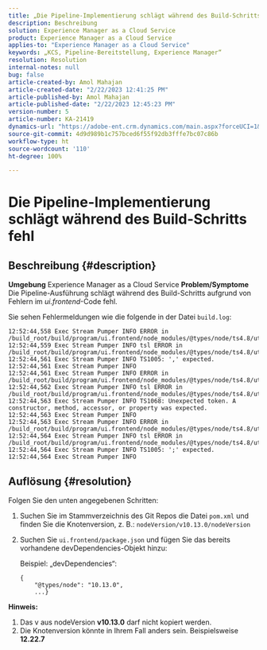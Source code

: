 ```yaml
---
title: „Die Pipeline-Implementierung schlägt während des Build-Schritts fehl.“
description: Beschreibung
solution: Experience Manager as a Cloud Service
product: Experience Manager as a Cloud Service
applies-to: "Experience Manager as a Cloud Service"
keywords: „KCS, Pipeline-Bereitstellung, Experience Manager“
resolution: Resolution
internal-notes: null
bug: false
article-created-by: Amol Mahajan
article-created-date: "2/22/2023 12:41:25 PM"
article-published-by: Amol Mahajan
article-published-date: "2/22/2023 12:45:23 PM"
version-number: 5
article-number: KA-21419
dynamics-url: "https://adobe-ent.crm.dynamics.com/main.aspx?forceUCI=1&pagetype=entityrecord&etn=knowledgearticle&id=54614d32-aeb2-ed11-83fe-6045bd0065b6"
source-git-commit: 4d9d989b1c757bced6f55f92db3fffe7bc07c86b
workflow-type: ht
source-wordcount: '110'
ht-degree: 100%

---
```


# Die Pipeline-Implementierung schlägt während des Build-Schritts fehl

## Beschreibung {#description}

<b>Umgebung</b>
Experience Manager as a Cloud Service
<b>Problem/Symptome</b>
Die Pipeline-Ausführung schlägt während des Build-Schritts aufgrund von Fehlern im *ui.frontend*-Code fehl.

Sie sehen Fehlermeldungen wie die folgende in der Datei `build.log`:


```
12:52:44,558 Exec Stream Pumper INFO ERROR in /build_root/build/program/ui.frontend/node_modules/@types/node/ts4.8/util.d.ts
12:52:44,559 Exec Stream Pumper INFO tsl ERROR in /build_root/build/program/ui.frontend/node_modules/@types/node/ts4.8/util.d.ts(1485,42)
12:52:44,561 Exec Stream Pumper INFO TS1005: ',' expected.
12:52:44,561 Exec Stream Pumper INFO
12:52:44,561 Exec Stream Pumper INFO ERROR in /build_root/build/program/ui.frontend/node_modules/@types/node/ts4.8/util.d.ts
12:52:44,562 Exec Stream Pumper INFO tsl ERROR in /build_root/build/program/ui.frontend/node_modules/@types/node/ts4.8/util.d.ts(1485,44)
12:52:44,563 Exec Stream Pumper INFO TS1068: Unexpected token. A constructor, method, accessor, or property was expected.
12:52:44,563 Exec Stream Pumper INFO
12:52:44,563 Exec Stream Pumper INFO ERROR in /build_root/build/program/ui.frontend/node_modules/@types/node/ts4.8/util.d.ts
12:52:44,564 Exec Stream Pumper INFO tsl ERROR in /build_root/build/program/ui.frontend/node_modules/@types/node/ts4.8/util.d.ts(1485,57)
12:52:44,564 Exec Stream Pumper INFO TS1005: ';' expected.
12:52:44,564 Exec Stream Pumper INFO
```



## Auflösung {#resolution}

Folgen Sie den unten angegebenen Schritten:<br>
1. Suchen Sie im Stammverzeichnis des Git Repos die Datei `pom.xml` und finden Sie die Knotenversion, z. B.: `nodeVersion/v10.13.0/nodeVersion`
2. Suchen Sie `ui.frontend/package.json` und fügen Sie das bereits vorhandene devDependencies-Objekt hinzu:

   Beispiel: „devDependencies“:


   ```
   {
       "@types/node": "10.13.0",
       ...}
   ```


<b>Hinweis:</b>

1. Das v aus nodeVersion <b>v10.13.0</b> darf nicht kopiert werden.
2. Die Knotenversion könnte in Ihrem Fall anders sein. Beispielsweise <b>12.22.7</b>

